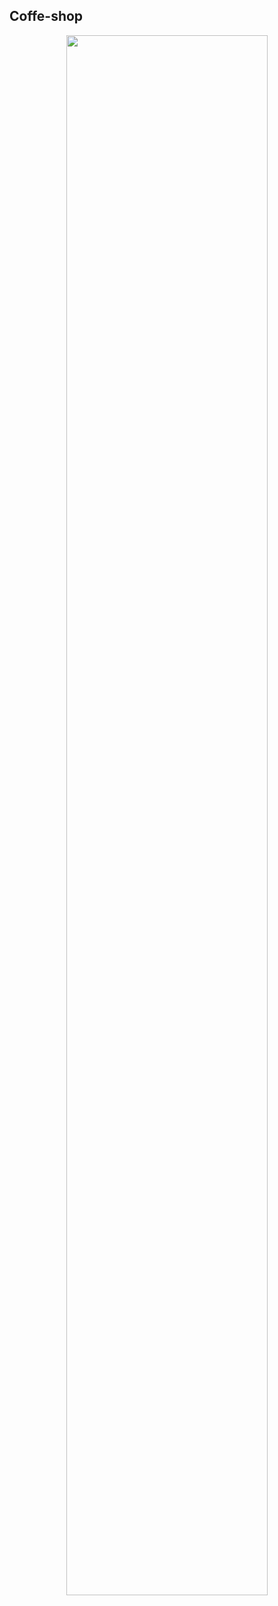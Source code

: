 ## Coffe-shop

<div align="center">
    <div>
        <img src="https://github.com/YoussefPasha/coffee-shop-react-native/blob/main/IMAGES/1" width = "80%" >
    </div>
</div>
